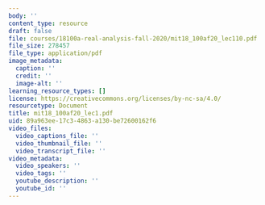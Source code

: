 ```yaml
---
body: ''
content_type: resource
draft: false
file: courses/18100a-real-analysis-fall-2020/mit18_100af20_lec110.pdf
file_size: 278457
file_type: application/pdf
image_metadata:
  caption: ''
  credit: ''
  image-alt: ''
learning_resource_types: []
license: https://creativecommons.org/licenses/by-nc-sa/4.0/
resourcetype: Document
title: mit18_100af20_lec1.pdf
uid: 89a963ee-17c3-4863-a130-be72600162f6
video_files:
  video_captions_file: ''
  video_thumbnail_file: ''
  video_transcript_file: ''
video_metadata:
  video_speakers: ''
  video_tags: ''
  youtube_description: ''
  youtube_id: ''
---
```

